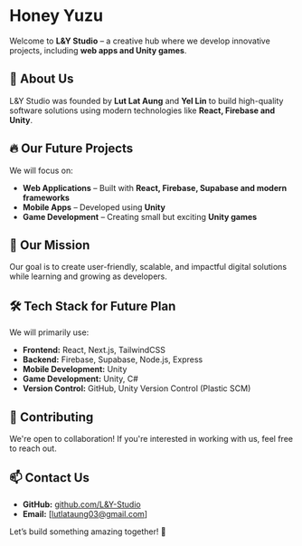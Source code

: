 # Honey Yuzu

Welcome to **L&Y Studio** – a creative hub where we develop innovative projects, including **web apps and Unity games**.  

## 🚀 About Us  
L&Y Studio was founded by **Lut Lat Aung** and **Yel Lin** to build high-quality software solutions using modern technologies like **React, Firebase and Unity**.  

## 🔥 Our Future Projects  
We will focus on:  
- **Web Applications** – Built with **React, Firebase, Supabase and modern frameworks**  
- **Mobile Apps** – Developed using **Unity**  
- **Game Development** – Creating small but exciting **Unity games**  

## 🌟 Our Mission  
Our goal is to create user-friendly, scalable, and impactful digital solutions while learning and growing as developers.  

## 🛠️ Tech Stack for Future Plan 
We will primarily use:  
- **Frontend:** React, Next.js, TailwindCSS  
- **Backend:** Firebase, Supabase, Node.js, Express  
- **Mobile Development:** Unity  
- **Game Development:** Unity, C#  
- **Version Control:** GitHub, Unity Version Control (Plastic SCM)

## 🤝 Contributing  
We're open to collaboration! If you're interested in working with us, feel free to reach out.  

## 📫 Contact Us  
- **GitHub:** [github.com/L&Y-Studio](https://github.com/L&Y-Studio)  
- **Email:** [lutlataung03@gmail.com]

Let’s build something amazing together! 🚀  
